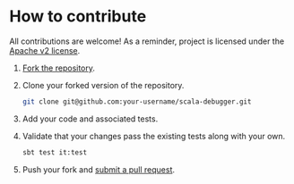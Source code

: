 # How to contribute

All contributions are welcome! As a reminder, project is licensed under the
[Apache v2 license][license].

1. [Fork the repository][fork].

2. Clone your forked version of the repository.

    ```bash
    git clone git@github.com:your-username/scala-debugger.git
    ```

3. Add your code and associated tests.

4. Validate that your changes pass the existing tests along with your own.

    ```bash
    sbt test it:test
    ```

5. Push your fork and [submit a pull request][pull_request].

[license]: http://choosealicense.com/licenses/apache-2.0/
[fork]: https://github.com/chipsenkbeil/scala-debugger#fork-destination-box
[pull_request]: https://github.com/chipsenkbeil/scala-debugger/compare/

